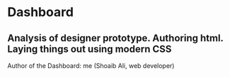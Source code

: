 # Dashboard
<h2>
Analysis of designer prototype. Authoring html. Laying things out using modern CSS 
</h2>
<p>
Author of the Dashboard: me (Shoaib Ali, web developer)
</p>

